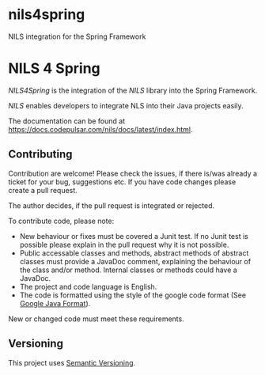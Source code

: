 # nils4spring
NILS integration for the Spring Framework

# NILS 4 Spring

_NILS4Spring_ is the integration of the _NILS_ library into the Spring Framework.

_NILS_ enables developers to integrate NLS into their Java projects easily.

The documentation can be found at https://docs.codepulsar.com/nils/docs/latest/index.html.

## Contributing

Contribution are welcome! Please check the issues, if there is/was already a ticket for your bug, suggestions etc. If you have code changes please create a pull request.

The author decides, if the pull request is integrated or rejected.

To contribute code, please note:

* New behaviour or fixes must be covered a Junit test. If no Junit test is possible please explain in the pull request why it is not possible.
* Public accessable classes and methods, abstract methods of abstract classes must provide a JavaDoc comment, explaining the behaviour of the class and/or method. 
  Internal classes or methods could have a JavaDoc.
* The project and code language is English.
* The code is formatted using the style of the google code format (See [Google Java Format](https://github.com/google/google-java-format)). 

New or changed code must meet these requirements. 

## Versioning

This project uses [Semantic Versioning](https://semver.org/).